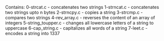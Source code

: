 Contains:
0-strcat.c - concatenates two strings
1-strncat.c - concatenates two strings upto n bytes
2-strncpy.c - copies a string
3-strcmp.c - compares two strings
4-rev_array.c - reverses the content of an array of integers
5-string_toupper.c - changes all lowercase letters of a string to uppercase
6-cap_string.c - capitalizes all words of a string
7-leet.c - encodes a string into 1337
